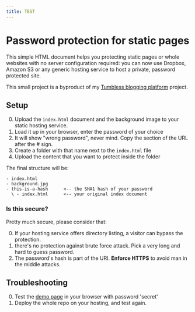 ```yaml
---
title: TEST
---
```

# Password protection for static pages

This simple HTML document helps you protecting static pages or whole websites with no server configuration required: you can now use Dropbox, Amazon S3 or any generic hosting service to host a private, password protected site.

This small project is a byproduct of my [Tumbless blogging platform](https://github.com/matteobrusa/Tumbless) project.

## Setup

0. Upload the `index.html` document and the background image to your static hosting service.
0. Load it up in your browser, enter the password of your choice
0. It will show "wrong password", never mind. Copy the section of the URL after the # sign.
0. Create a folder with that name next to the `index.html` file
0. Upload the content that you want to protect inside the folder

The final structure will be:

```
- index.html
- background.jpg
- this-is-a-hash      <-- the SHA1 hash of your password               
  \ - index.html      <-- your original index document
```

### Is this secure?
Pretty much secure, please consider that:

0. If your hosting service offers directory listing, a visitor can bypass the protection.
1. there's no protection against brute force attack. Pick a very long and hard to guess password. 
2. The password's hash is part of the URI. __Enforce HTTPS__ to avoid man in the middle attacks.

## Troubleshooting

0. Test the [demo page](http://matteobrusa.github.io/Password-protection-for-static-pages/) in your browser with password 'secret'
0. Deploy the whole repo on your hosting, and test again.
